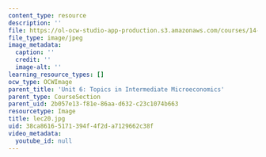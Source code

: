 ```yaml
---
content_type: resource
description: ''
file: https://ol-ocw-studio-app-production.s3.amazonaws.com/courses/14-01sc-principles-of-microeconomics-fall-2011/38ca86165171394f4f2da7129662c38f_lec20.jpg
file_type: image/jpeg
image_metadata:
  caption: ''
  credit: ''
  image-alt: ''
learning_resource_types: []
ocw_type: OCWImage
parent_title: 'Unit 6: Topics in Intermediate Microeconomics'
parent_type: CourseSection
parent_uid: 2b057e13-f81e-86aa-d632-c23c1074b663
resourcetype: Image
title: lec20.jpg
uid: 38ca8616-5171-394f-4f2d-a7129662c38f
video_metadata:
  youtube_id: null
---
```

